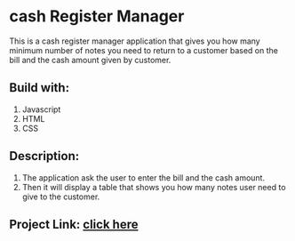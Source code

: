 # cash Register Manager
This is a cash register manager application that gives you how many minimum number of notes you need to return to a customer based on the bill and the cash amount given by customer.

## Build with:
1. Javascript
2. HTML
3. CSS

## Description:
1. The application ask the user to enter the bill and the cash amount.
2. Then it will display a table that shows you how many notes user need to give to the customer.

## Project Link: [click here](https://calculatecashremainder.netlify.app/)
